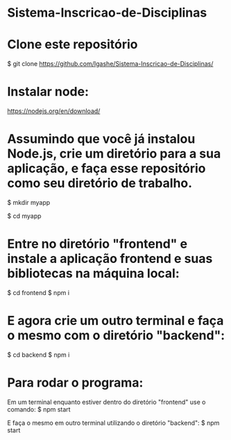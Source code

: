 # Sistema-Inscricao-de-Disciplinas
# Clone este repositório

$ git clone https://github.com/Igashe/Sistema-Inscricao-de-Disciplinas/

# Instalar node:

https://nodejs.org/en/download/

# Assumindo que você já instalou Node.js, crie um diretório para a sua aplicação, e faça esse repositório como seu diretório de trabalho.

$ mkdir myapp

$ cd myapp

# Entre no diretório "frontend" e instale a aplicação frontend e suas bibliotecas na máquina local:
$ cd frontend
$ npm i

# E agora crie um outro terminal e faça o mesmo com o diretório "backend":
$ cd backend
$ npm i

# Para rodar o programa:
Em um terminal enquanto estiver dentro do diretório "frontend" use o comando:
$ npm start

E faça o mesmo em outro terminal utilizando o diretório "backend":
$ npm start
